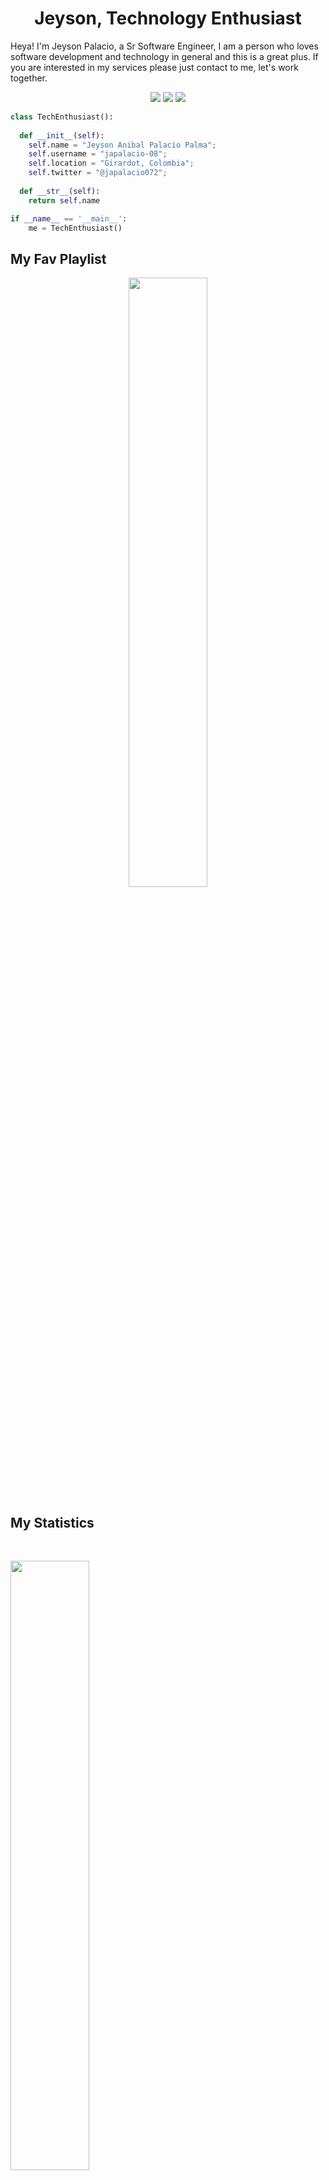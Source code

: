 <h1 align="center">
  <b>Jeyson, Technology Enthusiast</b>
</h1>

Heya! I'm Jeyson Palacio, a Sr Software Engineer, I am a person who loves software development and technology in general and this is a great plus.
If you are interested in my services please just contact to me, let's work together.
<br>

<p>
<div align="center">
  <img src="https://img.shields.io/badge/-HTML-c58545?style=for-the-badge&logo=html5&logoColor=c58545&labelColor=282828">
  <img src="https://img.shields.io/badge/-CSS-d1a01f?style=for-the-badge&logo=css3&logoColor=d1a01f&labelColor=282828">
  <img src="https://img.shields.io/badge/-Python-98b982?style=for-the-badge&logo=python&logoColor=98b982&labelColor=282828">
</div>
</p>

```python
class TechEnthusiast():
    
  def __init__(self):
    self.name = "Jeyson Anibal Palacio Palma";
    self.username = "japalacio-08";
    self.location = "Girardot, Colombia";
    self.twitter = "@japalacio072";
  
  def __str__(self):
    return self.name

if __name__ == '__main__':
    me = TechEnthusiast()
```

## My Fav Playlist

<div align="center">
  <a href="https://open.spotify.com/user/japalacio0108">
    <img src="https://readme-spotify-tingz.vercel.app/api/now-playing" width="50%">
  </a>
</div>

## My Statistics

<br/>
<div>
  <p align="left">
    <a href="https://abhigyantrips.dev/">
    <img width="50%" src="https://github-readme-stats.vercel.app/api?username=japalacio-08&show_icons=true&theme=gruvbox&hide_border=true" />
    </a>
  </p>
</div>

<br>



------

Credit: [japalacio-08](https://github.com/japalacio-08)

Last Edited on: 20/03/2022
